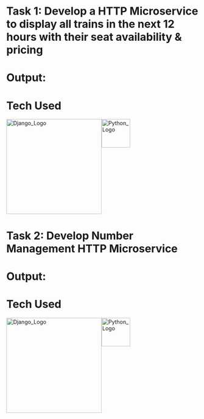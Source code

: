 # Task 1: Develop a HTTP Microservice to display all trains in the next 12 hours with their seat availability & pricing

# Output:

# Tech Used
 <div style="display: flex;">
   <a href="https://www.djangoproject.com">
     <img src="https://static.djangoproject.com/img/logos/django-logo-positive.svg" alt="Django_Logo" width="250"/>
   </a>
   <a href="https://www.python.org">
    <img src="https://s3.dualstack.us-east-2.amazonaws.com/pythondotorg-assets/media/community/logos/python-logo-only.png" alt="Python_Logo" width="75"/>
   </a>
 </div>



# Task 2: Develop Number Management HTTP Microservice

# Output:


# Tech Used
 <div style="display: flex;">
   <a href="https://www.djangoproject.com">
     <img src="https://static.djangoproject.com/img/logos/django-logo-positive.svg" alt="Django_Logo" width="250"/>
   </a>
   <a href="https://www.python.org">
    <img src="https://s3.dualstack.us-east-2.amazonaws.com/pythondotorg-assets/media/community/logos/python-logo-only.png" alt="Python_Logo" width="75"/>
   </a>
 </div>
